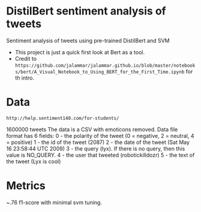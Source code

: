 # DistilBert sentiment analysis of tweets
Sentiment analysis of tweets using pre-trained DistilBert and SVM

- This project is just a quick first look at Bert as a tool.
- Credit to `https://github.com/jalammar/jalammar.github.io/blob/master/notebooks/bert/A_Visual_Notebook_to_Using_BERT_for_the_First_Time.ipynb` for th intro.

# Data

`http://help.sentiment140.com/for-students/`

1600000 tweets
The data is a CSV with emoticons removed. Data file format has 6 fields:
0 - the polarity of the tweet (0 = negative, 2 = neutral, 4 = positive)
1 - the id of the tweet (2087)
2 - the date of the tweet (Sat May 16 23:58:44 UTC 2009)
3 - the query (lyx). If there is no query, then this value is NO_QUERY.
4 - the user that tweeted (robotickilldozr)
5 - the text of the tweet (Lyx is cool)


# Metrics

~.76 f1-score with minimal svm tuning.
